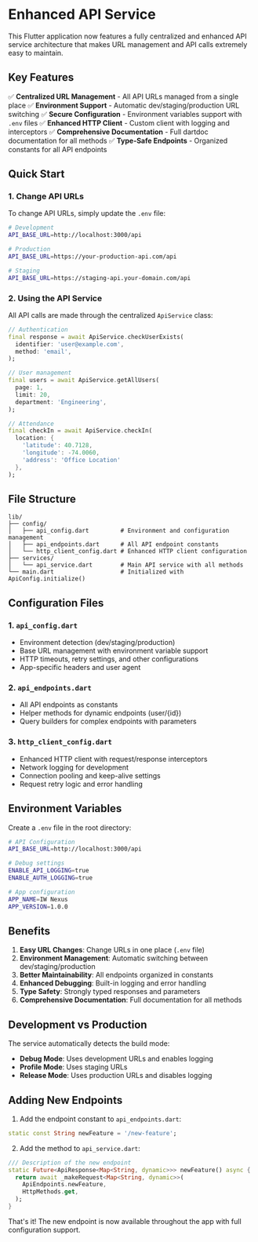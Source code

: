 # Enhanced API Service

This Flutter application now features a fully centralized and enhanced API service architecture that makes URL management and API calls extremely easy to maintain.

## Key Features

✅ **Centralized URL Management** - All API URLs managed from a single place
✅ **Environment Support** - Automatic dev/staging/production URL switching
✅ **Secure Configuration** - Environment variables support with `.env` files
✅ **Enhanced HTTP Client** - Custom client with logging and interceptors
✅ **Comprehensive Documentation** - Full dartdoc documentation for all methods
✅ **Type-Safe Endpoints** - Organized constants for all API endpoints

## Quick Start

### 1. Change API URLs

To change API URLs, simply update the `.env` file:

```bash
# Development
API_BASE_URL=http://localhost:3000/api

# Production
API_BASE_URL=https://your-production-api.com/api

# Staging
API_BASE_URL=https://staging-api.your-domain.com/api
```

### 2. Using the API Service

All API calls are made through the centralized `ApiService` class:

```dart
// Authentication
final response = await ApiService.checkUserExists(
  identifier: 'user@example.com',
  method: 'email',
);

// User management
final users = await ApiService.getAllUsers(
  page: 1,
  limit: 20,
  department: 'Engineering',
);

// Attendance
final checkIn = await ApiService.checkIn(
  location: {
    'latitude': 40.7128,
    'longitude': -74.0060,
    'address': 'Office Location'
  },
);
```

## File Structure

```
lib/
├── config/
│   ├── api_config.dart         # Environment and configuration management
│   ├── api_endpoints.dart      # All API endpoint constants
│   └── http_client_config.dart # Enhanced HTTP client configuration
├── services/
│   └── api_service.dart        # Main API service with all methods
└── main.dart                   # Initialized with ApiConfig.initialize()
```

## Configuration Files

### 1. `api_config.dart`
- Environment detection (dev/staging/production)
- Base URL management with environment variable support
- HTTP timeouts, retry settings, and other configurations
- App-specific headers and user agent

### 2. `api_endpoints.dart`
- All API endpoints as constants
- Helper methods for dynamic endpoints (user/{id})
- Query builders for complex endpoints with parameters

### 3. `http_client_config.dart`
- Enhanced HTTP client with request/response interceptors
- Network logging for development
- Connection pooling and keep-alive settings
- Request retry logic and error handling

## Environment Variables

Create a `.env` file in the root directory:

```bash
# API Configuration
API_BASE_URL=http://localhost:3000/api

# Debug settings
ENABLE_API_LOGGING=true
ENABLE_AUTH_LOGGING=true

# App configuration
APP_NAME=IW Nexus
APP_VERSION=1.0.0
```

## Benefits

1. **Easy URL Changes**: Change URLs in one place (`.env` file)
2. **Environment Management**: Automatic switching between dev/staging/production
3. **Better Maintainability**: All endpoints organized in constants
4. **Enhanced Debugging**: Built-in logging and error handling
5. **Type Safety**: Strongly typed responses and parameters
6. **Comprehensive Documentation**: Full documentation for all methods

## Development vs Production

The service automatically detects the build mode:
- **Debug Mode**: Uses development URLs and enables logging
- **Profile Mode**: Uses staging URLs
- **Release Mode**: Uses production URLs and disables logging

## Adding New Endpoints

1. Add the endpoint constant to `api_endpoints.dart`:
```dart
static const String newFeature = '/new-feature';
```

2. Add the method to `api_service.dart`:
```dart
/// Description of the new endpoint
static Future<ApiResponse<Map<String, dynamic>>> newFeature() async {
  return await _makeRequest<Map<String, dynamic>>(
    ApiEndpoints.newFeature,
    HttpMethods.get,
  );
}
```

That's it! The new endpoint is now available throughout the app with full configuration support.